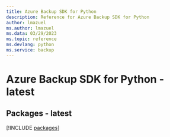 ```yaml
---
title: Azure Backup SDK for Python
description: Reference for Azure Backup SDK for Python
author: lmazuel
ms.author: lmazuel
ms.data: 03/29/2023
ms.topic: reference
ms.devlang: python
ms.service: backup
---
```

# Azure Backup SDK for Python - latest
## Packages - latest
[!INCLUDE [packages](backup-index.md)]
